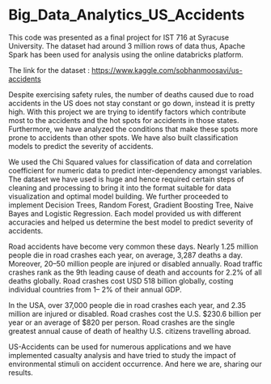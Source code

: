 # Big_Data_Analytics_US_Accidents
This code was presented as a final project for IST 716 at Syracuse University. The dataset had around 3 million rows of data thus, Apache Spark has been used for analysis using the online databricks platform.

The link for the dataset : https://www.kaggle.com/sobhanmoosavi/us-accidents

Despite exercising safety rules, the number of deaths caused due to road accidents in the US does not stay constant or go down, instead it is pretty high. With this project we are trying to identify factors which contribute most to the accidents and the hot spots for accidents in those states. Furthermore, we have analyzed the conditions that make these spots more prone to accidents than other spots. We have also built classification models to predict the severity of accidents.

We used the Chi Squared values for classification of data and correlation coefficient for numeric data to predict inter-dependency amongst variables. The dataset we have used is huge and hence required certain steps of cleaning and processing to bring it into the format suitable for data visualization and optimal model building. We further proceeded to implement Decision Trees, Random Forest, Gradient Boosting Tree, Naive Bayes and Logistic Regression. Each model provided us with different accuracies and helped us determine the best model to predict severity of accidents.

Road accidents have become very common these days. Nearly 1.25 million people die in road crashes each year, on average, 3,287 deaths a day. Moreover, 20–50 million people are injured or disabled annually. Road traffic crashes rank as the 9th leading cause of death and accounts for 2.2% of all deaths globally. Road crashes cost USD 518 billion globally, costing individual countries from 1– 2% of their annual GDP.

In the USA, over 37,000 people die in road crashes each year, and 2.35 million are injured or disabled. Road crashes cost the U.S. $230.6 billion per year or an average of $820 per person. Road crashes are the single greatest annual cause of death of healthy U.S. citizens travelling abroad.

US-Accidents can be used for numerous applications and we have implemented casualty analysis and have tried to study the impact of environmental stimuli on accident occurrence. And here we are, sharing our results.


